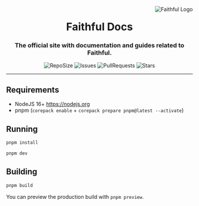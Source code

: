 <a href="https://docs.faithfulpack.net/" target="_blank">
  <img
    src="https://database.faithfulpack.net/images/branding/logos/transparent/hd/main_logo.png?w=256"
    alt="Faithful Logo"
    align="right"
  >
</a>
<div align="center">
  <h1>Faithful Docs</h1>
  <h3>The official site with documentation and guides related to Faithful.</h3>

  ![RepoSize](https://img.shields.io/github/repo-size/Faithful-Resource-Pack/Docs?style=flat-square)
  ![Issues](https://img.shields.io/github/issues/Faithful-Resource-Pack/Docs?style=flat-square)
  ![PullRequests](https://img.shields.io/github/issues-pr/Faithful-Resource-Pack/Docs?style=flat-square)
  ![Stars](https://img.shields.io/github/stars/Faithful-Resource-Pack/Docs?style=flat-square)
</div>

---

## Requirements
- NodeJS 16+ https://nodejs.org
- pnpm (`corepack enable` + `corepack prepare pnpm@latest --activate`)

## Running

```bash
pnpm install
```
```bash
pnpm dev
```

## Building

```bash
pnpm build
```

You can preview the production build with `pnpm preview`.
